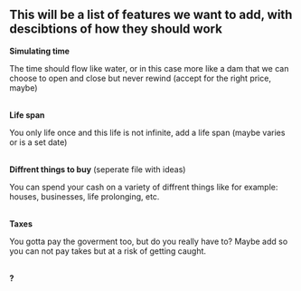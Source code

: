 ## This will be a list of features we want to add, with descibtions of how they should work


**Simulating time**

The time should flow like water, or in this case more like a dam that we can choose to open and close but never rewind (accept for the right price, maybe)
<br><br>

**Life span**

You only life once and this life is not infinite, add a life span (maybe varies or is a set date)
<br><br>

**Diffrent things to buy** (seperate file with ideas)

You can spend your cash on a variety of diffrent things like for example: houses, businesses, life prolonging, etc. 
<br><br>

**Taxes**

You gotta pay the goverment too, but do you really have to? Maybe add so you can not pay takes but at a risk of getting caught.
<br><br>

**?**



